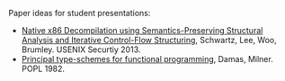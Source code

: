 Paper ideas for student presentations:
- [Native x86 Decompilation using Semantics-Preserving Structural Analysis and Iterative Control-Flow Structuring](https://www.usenix.org/system/files/conference/usenixsecurity13/sec13-paper_schwartz.pdf), Schwartz, Lee, Woo, Brumley. USENIX Securtiy 2013.
- [Principal type-schemes for functional programming](https://homes.cs.washington.edu/~mernst/teaching/6.883/readings/p207-damas.pdf), Damas, Milner. POPL 1982. 
